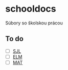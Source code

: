 # schooldocs

Súbory so školskou prácou

## To do

- [ ] [SJL](SJL/TODO.md)
- [ ] [ELM](ELM/TODO.md)
- [ ] [MAT](MAT/TODO.md)